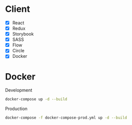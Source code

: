 # Client
- [x] React
- [x] Redux
- [x] Storybook
- [x] SASS
- [x] Flow
- [x] Circle
- [x] Docker

# Docker
Development
```bash
docker-compose up -d --build
```

Production
```bash
docker-compose -f docker-compose-prod.yml up -d --build
```
